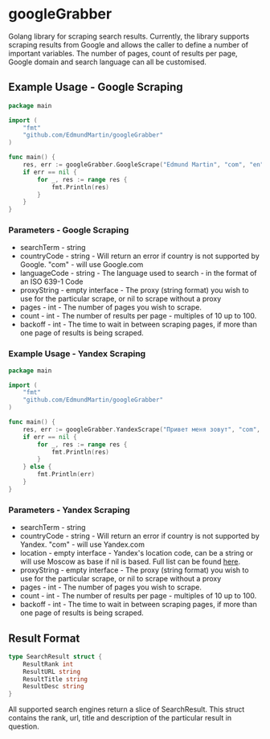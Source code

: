 # googleGrabber
Golang library for scraping search results. Currently, the library supports scraping results from Google and allows the caller to define a number of important variables. The number of pages, count of results per page, Google domain and search language can all be customised.

## Example Usage - Google Scraping
```go
package main

import (
	"fmt"
	"github.com/EdmundMartin/googleGrabber"
)

func main() {
	res, err := googleGrabber.GoogleScrape("Edmund Martin", "com", "en", nil, 1, 10, 10)
	if err == nil {
		for _, res := range res {
			fmt.Println(res)
		}
	}
}
```
### Parameters - Google Scraping
* searchTerm - string
* countryCode - string - Will return an error if country is not supported by Google. "com" - will use Google.com
* languageCode - string - The language used to search - in the format of an ISO 639-1 Code
* proxyString - empty interface - The proxy (string format) you wish to use for the particular scrape, or nil to scrape without a proxy
* pages - int - The number of pages you wish to scrape.
* count - int - The number of results per page - multiples of 10 up to 100.
* backoff - int - The time to wait in between scraping pages, if more than one page of results is being scraped.
### Example Usage - Yandex Scraping
```go
package main

import (
	"fmt"
	"github.com/EdmundMartin/googleGrabber"
)

func main() {
	res, err := googleGrabber.YandexScrape("Привет меня зовут", "com", "10393", nil, 1, 30, 20)
	if err == nil {
		for _, res := range res {
			fmt.Println(res)
		}
	} else {
		fmt.Println(err)
	}
}
```
### Parameters - Yandex Scraping
* searchTerm - string
* countryCode - string - Will return an error if country is not supported by Yandex. "com" - will use Yandex.com
* location - empty interface - Yandex's location code, can be a string or will use Moscow as base if nil is based. Full list can be found [here](https://yandex.ru/yaca/geo.c2n).
* proxyString - empty interface - The proxy (string format) you wish to use for the particular scrape, or nil to scrape without a proxy
* pages - int - The number of pages you wish to scrape.
* count - int - The number of results per page - multiples of 10 up to 100.
* backoff - int - The time to wait in between scraping pages, if more than one page of results is being scraped.
## Result Format
```go
type SearchResult struct {
	ResultRank int
	ResultURL string
	ResultTitle string
	ResultDesc string
}
```
All supported search engines return a slice of SearchResult. This struct contains the rank, url, title and description of the particular result in question.

